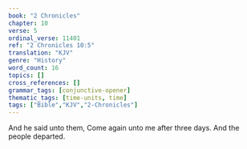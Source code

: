 ```yaml
---
book: "2 Chronicles"
chapter: 10
verse: 5
ordinal_verse: 11401
ref: "2 Chronicles 10:5"
translation: "KJV"
genre: "History"
word_count: 16
topics: []
cross_references: []
grammar_tags: [conjunctive-opener]
thematic_tags: [time-units, time]
tags: ["Bible","KJV","2-Chronicles"]
---
```

And he said unto them, Come again unto me after three days. And the people departed.
